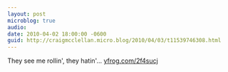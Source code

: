 ```yaml
---
layout: post
microblog: true
audio: 
date: 2010-04-02 18:00:00 -0600
guid: http://craigmcclellan.micro.blog/2010/04/03/t11539746308.html
---
```

They see me rollin', they hatin'... [yfrog.com/2f4sucj](http://yfrog.com/2f4sucj)
